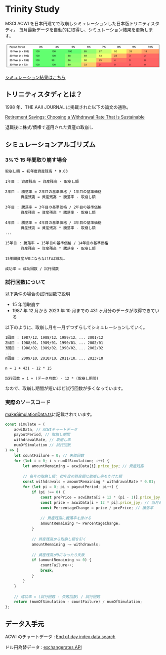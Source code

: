 # Trinity Study

MSCI ACWI を日本円建てで取崩しシミュレーションした日本版トリニティスタディ。
毎月最新データを自動的に取得し、シミュレーション結果を更新します。

![png](./static/screenshot.png)

[シミュレーション結果はこちら](https://trinity-study.kanaru.jp)

## トリニティスタディとは？

1998 年、THE AAII JOURNAL に掲載された以下の論文の通称。

[Retirement Savings: Choosing a Withdrawal Rate That Is Sustainable](https://www.aaii.com/files/pdf/6794_retirement-savings-choosing-a-withdrawal-rate-that-is-sustainable.pdf)

退職後に株式/債権で運用された資産の取崩し

## シミュレーションアルゴリズム

### 3%で 15 年間取り崩す場合

```
取崩し額 = 初年度資産残高 * 0.03

1年目 : 資産残高 = 資産残高 - 取崩し額

2年目 : 騰落率 = 2年目の基準価格 / 1年目の基準価格
       資産残高 = 資産残高 * 騰落率 - 取崩し額

3年目 : 騰落率 = 3年目の基準価格 / 2年目の基準価格
       資産残高 = 資産残高 * 騰落率 - 取崩し額

4年目 : 騰落率 = 4年目の基準価格 / 3年目の基準価格
       資産残高 = 資産残高 * 騰落率 - 取崩し額
...

15年目 : 騰落率 = 15年目の基準価格 / 14年目の基準価格
       資産残高 = 資産残高 * 騰落率 - 取崩し額

15年間資産が0にならなければ成功。

成功率 = 成功回数 / 試行回数
```

### 試行回数について

以下条件の場合の試行回数で説明

- 15 年間取崩す
- 1987 年 12 月から 2023 年 10 月までの 431 ヶ月分のデータが取得できている

以下のように、取崩し月を一月ずつずらしてシミュレーションしていく。

```
1回目 : 1987/12、1988/12、1989/12、... 2001/12
2回目 : 1988/01、1989/01、1990/01、... 2002/01
3回目 : 1988/02、1989/02、1990/02、... 2002/02
...
n回目 : 2009/10、2010/10、2011/10、... 2023/10

n = 1 + 431 - 12 * 15

試行回数 = 1 + (データ月数) - 12 * (取崩し期間)
```

なので、取崩し期間が短いほど試行回数が多くなっています。

### 実際のソースコード

[makeSimulationData.ts](./src/lib/server/makeSimulationData.ts)に記載されています。

```javascript
const simulate = (
	acwiData, // ACWIチャートデータ
	payoutPeriod, // 取崩し期間
	withdrawalRate, // 取崩し率
	numOfSimulation // 試行回数
) => {
	let countFailure = 0; // 失敗回数
	for (let i = 0; i < numOfSimulation; i++) {
		let amountRemaining = acwiData[i].price_jpy; // 資産残高

		// 毎年の取崩し額: 初年度の資産額に取崩し率をかけた額
		const withdrawals = amountRemaining * withdrawalRate * 0.01;
		for (let pi = 0; pi < payoutPeriod; pi++) {
			if (pi !== 0) {
				const prePrice = acwiData[i + 12 * (pi - 1)].price_jpy; // 1年前の基準価格
				const price = acwiData[i + 12 * pi].price_jpy; // 当月の基準価格
				const PercentageChange = price / prePrice; // 騰落率

				// 資産残高に騰落率を掛ける
				amountRemaining *= PercentageChange;
			}

			// 資産残高から取崩し額を引く
			amountRemaining -= withdrawals;

			// 資産残高が0になったら失敗
			if (amountRemaining <= 0) {
				countFailure++;
				break;
			}
		}
	}

	// 成功率 = (試行回数 - 失敗回数) / 試行回数
	return (numOfSimulation - countFailure) / numOfSimulation;
};
```

## データ入手元

ACWI のチャートデータ : [End of day index data search](https://www.msci.com/end-of-day-data-search)

ドル円為替データ : [exchangerates API](https://exchangeratesapi.io/)
